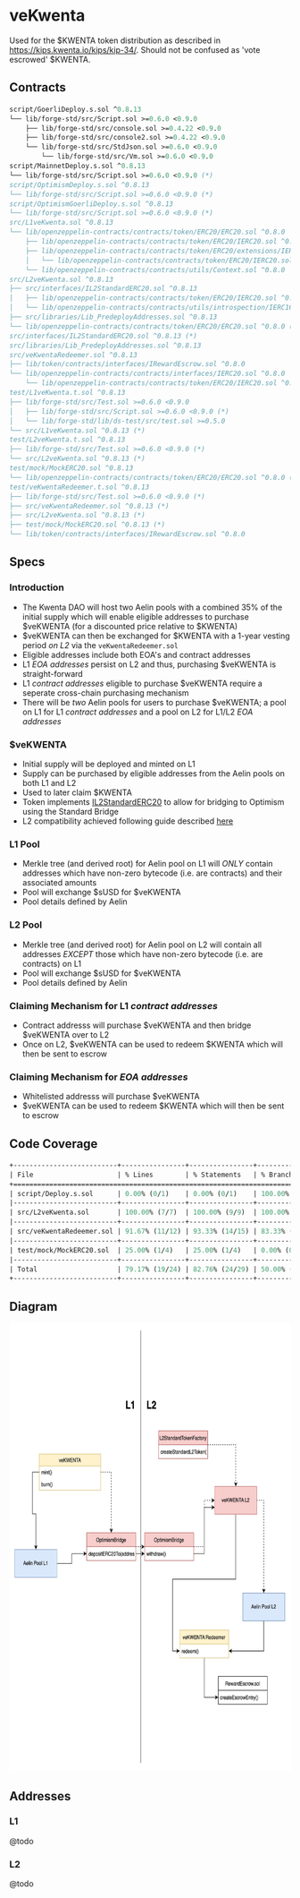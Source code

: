 # veKwenta

Used for the $KWENTA token distribution as described in https://kips.kwenta.io/kips/kip-34/. Should not be confused as 'vote escrowed' $KWENTA.

## Contracts

```ml
script/GoerliDeploy.s.sol ^0.8.13
└── lib/forge-std/src/Script.sol >=0.6.0 <0.9.0
    ├── lib/forge-std/src/console.sol >=0.4.22 <0.9.0
    ├── lib/forge-std/src/console2.sol >=0.4.22 <0.9.0
    └── lib/forge-std/src/StdJson.sol >=0.6.0 <0.9.0
        └── lib/forge-std/src/Vm.sol >=0.6.0 <0.9.0
script/MainnetDeploy.s.sol ^0.8.13
└── lib/forge-std/src/Script.sol >=0.6.0 <0.9.0 (*)
script/OptimismDeploy.s.sol ^0.8.13
└── lib/forge-std/src/Script.sol >=0.6.0 <0.9.0 (*)
script/OptimismGoerliDeploy.s.sol ^0.8.13
└── lib/forge-std/src/Script.sol >=0.6.0 <0.9.0 (*)
src/L1veKwenta.sol ^0.8.13
└── lib/openzeppelin-contracts/contracts/token/ERC20/ERC20.sol ^0.8.0
    ├── lib/openzeppelin-contracts/contracts/token/ERC20/IERC20.sol ^0.8.0
    ├── lib/openzeppelin-contracts/contracts/token/ERC20/extensions/IERC20Metadata.sol ^0.8.0
    │   └── lib/openzeppelin-contracts/contracts/token/ERC20/IERC20.sol ^0.8.0
    └── lib/openzeppelin-contracts/contracts/utils/Context.sol ^0.8.0
src/L2veKwenta.sol ^0.8.13
├── src/interfaces/IL2StandardERC20.sol ^0.8.13
│   ├── lib/openzeppelin-contracts/contracts/token/ERC20/IERC20.sol ^0.8.0
│   └── lib/openzeppelin-contracts/contracts/utils/introspection/IERC165.sol ^0.8.0
├── src/libraries/Lib_PredeployAddresses.sol ^0.8.13
└── lib/openzeppelin-contracts/contracts/token/ERC20/ERC20.sol ^0.8.0 (*)
src/interfaces/IL2StandardERC20.sol ^0.8.13 (*)
src/libraries/Lib_PredeployAddresses.sol ^0.8.13
src/veKwentaRedeemer.sol ^0.8.13
├── lib/token/contracts/interfaces/IRewardEscrow.sol ^0.8.0
└── lib/openzeppelin-contracts/contracts/interfaces/IERC20.sol ^0.8.0
    └── lib/openzeppelin-contracts/contracts/token/ERC20/IERC20.sol ^0.8.0
test/L1veKwenta.t.sol ^0.8.13
├── lib/forge-std/src/Test.sol >=0.6.0 <0.9.0
│   ├── lib/forge-std/src/Script.sol >=0.6.0 <0.9.0 (*)
│   └── lib/forge-std/lib/ds-test/src/test.sol >=0.5.0
└── src/L1veKwenta.sol ^0.8.13 (*)
test/L2veKwenta.t.sol ^0.8.13
├── lib/forge-std/src/Test.sol >=0.6.0 <0.9.0 (*)
└── src/L2veKwenta.sol ^0.8.13 (*)
test/mock/MockERC20.sol ^0.8.13
└── lib/openzeppelin-contracts/contracts/token/ERC20/ERC20.sol ^0.8.0 (*)
test/veKwentaRedeemer.t.sol ^0.8.13
├── lib/forge-std/src/Test.sol >=0.6.0 <0.9.0 (*)
├── src/veKwentaRedeemer.sol ^0.8.13 (*)
├── src/L2veKwenta.sol ^0.8.13 (*)
├── test/mock/MockERC20.sol ^0.8.13 (*)
└── lib/token/contracts/interfaces/IRewardEscrow.sol ^0.8.0
```

## Specs

### Introduction 

* The Kwenta DAO will host two Aelin pools with a combined 35% of the initial supply which will enable eligible addresses to purchase $veKWENTA (for a discounted price relative to $KWENTA)
* $veKWENTA can then be exchanged for $KWENTA with a 1-year vesting period *on L2* via the `veKwentaRedeemer.sol`
* Eligible addresses include both EOA's and contract addresses
* L1 *EOA addresses* persist on L2 and thus, purchasing $veKWENTA is straight-forward 
* L1 *contract addresses* eligible to purchase $veKWENTA require a seperate cross-chain purchasing mechanism
* There will be *two* Aelin pools for users to purchase $veKWENTA; a pool on L1 for L1 *contract addresses* and a pool on L2 for L1/L2 *EOA addresses*

### $veKWENTA

* Initial supply will be deployed and minted on L1
* Supply can be purchased by eligible addresses from the Aelin pools on both L1 and L2
* Used to later claim $KWENTA 
* Token implements [IL2StandardERC20](https://github.com/ethereum-optimism/optimism/blob/develop/packages/contracts/contracts/standards/IL2StandardERC20.sol) to allow for bridging to Optimism using the Standard Bridge
* L2 compatibility achieved following guide described [here](https://github.com/ethereum-optimism/optimism-tutorial/tree/main/standard-bridge-standard-token#deploying-a-standard-token)

### L1 Pool

* Merkle tree (and derived root) for Aelin pool on L1 will *ONLY* contain addresses which have non-zero bytecode (i.e. are contracts) and their associated amounts
* Pool will exchange $sUSD for $veKWENTA
* Pool details defined by Aelin

### L2 Pool

* Merkle tree (and derived root) for Aelin pool on L2 will contain all addresses *EXCEPT* those which have non-zero bytecode (i.e. are contracts) on L1
* Pool will exchange $sUSD for $veKWENTA
* Pool details defined by Aelin

### Claiming Mechanism for L1 *contract addresses*

* Contract addresss will purchase $veKWENTA and then bridge $veKWENTA over to L2
* Once on L2, $veKWENTA can be used to redeem $KWENTA which will then be sent to escrow

### Claiming Mechanism for *EOA addresses*

* Whitelisted addresss will purchase $veKWENTA
* $veKWENTA can be used to redeem $KWENTA which will then be sent to escrow

## Code Coverage
```ml
+--------------------------+----------------+----------------+---------------+---------------+
| File                     | % Lines        | % Statements   | % Branches    | % Funcs       |
+============================================================================================+
| script/Deploy.s.sol      | 0.00% (0/1)    | 0.00% (0/1)    | 100.00% (0/0) | 0.00% (0/2)   |
|--------------------------+----------------+----------------+---------------+---------------|
| src/L2veKwenta.sol       | 100.00% (7/7)  | 100.00% (9/9)  | 100.00% (0/0) | 100.00% (3/3) |
|--------------------------+----------------+----------------+---------------+---------------|
| src/veKwentaRedeemer.sol | 91.67% (11/12) | 93.33% (14/15) | 83.33% (5/6)  | 100.00% (1/1) |
|--------------------------+----------------+----------------+---------------+---------------|
| test/mock/MockERC20.sol  | 25.00% (1/4)   | 25.00% (1/4)   | 0.00% (0/4)   | 33.33% (1/3)  |
|--------------------------+----------------+----------------+---------------+---------------|
| Total                    | 79.17% (19/24) | 82.76% (24/29) | 50.00% (5/10) | 55.56% (5/9)  |
+--------------------------+----------------+----------------+---------------+---------------+
```

## Diagram
<p align="center">
  <img src="/veKWENTA_1.jpg" width="800" height="800" alt="veKwenta"/>
</p>

## Addresses

### L1
@todo
### L2
@todo
